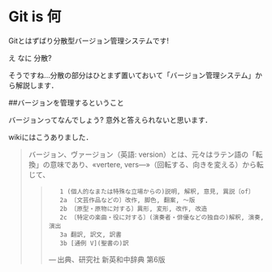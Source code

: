 # Git is 何

Gitとはずばり分散型バージョン管理システムです!

え なに 分散? 

そうですね…分散の部分はひとまず置いておいて「バージョン管理システム」から解説します．

##バージョンを管理するということ

バージョンってなんでしょう?
意外と答えられないと思います．

wikiにはこうありました．

> バージョン、ヴァージョン（英語: version）とは、元々はラテン語の「転換」の意味であり、«vertere, vers—»（回転する、向きを変える）から転じて、
> 
>>        1 (個人的なまたは特殊な立場からの)説明, 解釈, 意見, 異説〔of〕
>>        2a 〔文芸作品などの〕改作, 脚色, 翻案, 〜版
>>        2b 〔原型・原物に対する〕異形, 変形, 改作, 改造
>>        2c 〔特定の楽曲・役に対する〕(演奏者・俳優などの独自の)解釈, 演奏, 演出
>>        3a 翻訳, 訳文, 訳書
>>        3b [通例 V](聖書の)訳
>>
>>    — 出典、研究社 新英和中辞典 第6版
